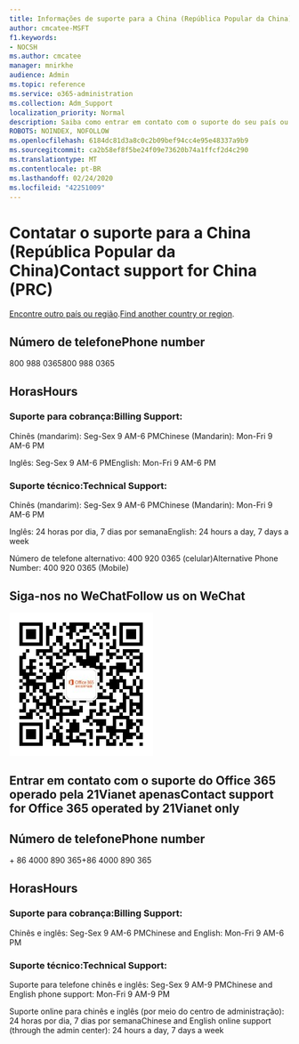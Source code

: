 ```yaml
---
title: Informações de suporte para a China (República Popular da China)
author: cmcatee-MSFT
f1.keywords:
- NOCSH
ms.author: cmcatee
manager: mnirkhe
audience: Admin
ms.topic: reference
ms.service: o365-administration
ms.collection: Adm_Support
localization_priority: Normal
description: Saiba como entrar em contato com o suporte do seu país ou região.
ROBOTS: NOINDEX, NOFOLLOW
ms.openlocfilehash: 6184dc81d3a8c0c2b09bef94cc4e95e48337a9b9
ms.sourcegitcommit: ca2b58ef8f5be24f09e73620b74a1ffcf2d4c290
ms.translationtype: MT
ms.contentlocale: pt-BR
ms.lasthandoff: 02/24/2020
ms.locfileid: "42251009"
---
```

# <a name="contact-support-for-china-prc"></a><span data-ttu-id="0a7a8-103">Contatar o suporte para a China (República Popular da China)</span><span class="sxs-lookup"><span data-stu-id="0a7a8-103">Contact support for China (PRC)</span></span>

<span data-ttu-id="0a7a8-104">[Encontre outro país ou região](../contact-support-for-business-products.md).</span><span class="sxs-lookup"><span data-stu-id="0a7a8-104">[Find another country or region](../contact-support-for-business-products.md).</span></span>

## <a name="phone-number"></a><span data-ttu-id="0a7a8-105">Número de telefone</span><span class="sxs-lookup"><span data-stu-id="0a7a8-105">Phone number</span></span>
<span data-ttu-id="0a7a8-106">800 988 0365</span><span class="sxs-lookup"><span data-stu-id="0a7a8-106">800 988 0365</span></span>

## <a name="hours"></a><span data-ttu-id="0a7a8-107">Horas</span><span class="sxs-lookup"><span data-stu-id="0a7a8-107">Hours</span></span>
### <a name="billing-support"></a><span data-ttu-id="0a7a8-108">Suporte para cobrança:</span><span class="sxs-lookup"><span data-stu-id="0a7a8-108">Billing Support:</span></span>

<span data-ttu-id="0a7a8-109">Chinês (mandarim): Seg-Sex 9 AM-6 PM</span><span class="sxs-lookup"><span data-stu-id="0a7a8-109">Chinese (Mandarin): Mon-Fri 9 AM-6 PM</span></span>

<span data-ttu-id="0a7a8-110">Inglês: Seg-Sex 9 AM-6 PM</span><span class="sxs-lookup"><span data-stu-id="0a7a8-110">English: Mon-Fri 9 AM-6 PM</span></span>

### <a name="technical-support"></a><span data-ttu-id="0a7a8-111">Suporte técnico:</span><span class="sxs-lookup"><span data-stu-id="0a7a8-111">Technical Support:</span></span>

<span data-ttu-id="0a7a8-112">Chinês (mandarim): Seg-Sex 9 AM-6 PM</span><span class="sxs-lookup"><span data-stu-id="0a7a8-112">Chinese (Mandarin): Mon-Fri 9 AM-6 PM</span></span>

<span data-ttu-id="0a7a8-113">Inglês: 24 horas por dia, 7 dias por semana</span><span class="sxs-lookup"><span data-stu-id="0a7a8-113">English: 24 hours a day, 7 days a week</span></span>

<span data-ttu-id="0a7a8-114">Número de telefone alternativo: 400 920 0365 (celular)</span><span class="sxs-lookup"><span data-stu-id="0a7a8-114">Alternative Phone Number: 400 920 0365 (Mobile)</span></span>

## <a name="follow-us-on-wechat"></a><span data-ttu-id="0a7a8-115">Siga-nos no WeChat</span><span class="sxs-lookup"><span data-stu-id="0a7a8-115">Follow us on WeChat</span></span>
![Código QR WeChat](../media/4d8fe09c-1a11-4cd8-be4c-75add8dccddd.jpg)

## <a name="contact-support-for-office-365-operated-by-21vianet-only"></a><span data-ttu-id="0a7a8-117">Entrar em contato com o suporte do Office 365 operado pela 21Vianet apenas</span><span class="sxs-lookup"><span data-stu-id="0a7a8-117">Contact support for Office 365 operated by 21Vianet only</span></span>
## <a name="phone-number"></a><span data-ttu-id="0a7a8-118">Número de telefone</span><span class="sxs-lookup"><span data-stu-id="0a7a8-118">Phone number</span></span>
<span data-ttu-id="0a7a8-119">+ 86 4000 890 365</span><span class="sxs-lookup"><span data-stu-id="0a7a8-119">+86 4000 890 365</span></span>

## <a name="hours"></a><span data-ttu-id="0a7a8-120">Horas</span><span class="sxs-lookup"><span data-stu-id="0a7a8-120">Hours</span></span>
### <a name="billing-support"></a><span data-ttu-id="0a7a8-121">Suporte para cobrança:</span><span class="sxs-lookup"><span data-stu-id="0a7a8-121">Billing Support:</span></span>

<span data-ttu-id="0a7a8-122">Chinês e inglês: Seg-Sex 9 AM-6 PM</span><span class="sxs-lookup"><span data-stu-id="0a7a8-122">Chinese and English: Mon-Fri 9 AM-6 PM</span></span>

### <a name="technical-support"></a><span data-ttu-id="0a7a8-123">Suporte técnico:</span><span class="sxs-lookup"><span data-stu-id="0a7a8-123">Technical Support:</span></span>

<span data-ttu-id="0a7a8-124">Suporte para telefone chinês e inglês: Seg-Sex 9 AM-9 PM</span><span class="sxs-lookup"><span data-stu-id="0a7a8-124">Chinese and English phone support: Mon-Fri 9 AM-9 PM</span></span>

<span data-ttu-id="0a7a8-125">Suporte online para chinês e inglês (por meio do centro de administração): 24 horas por dia, 7 dias por semana</span><span class="sxs-lookup"><span data-stu-id="0a7a8-125">Chinese and English online support (through the admin center): 24 hours a day, 7 days a week</span></span>
